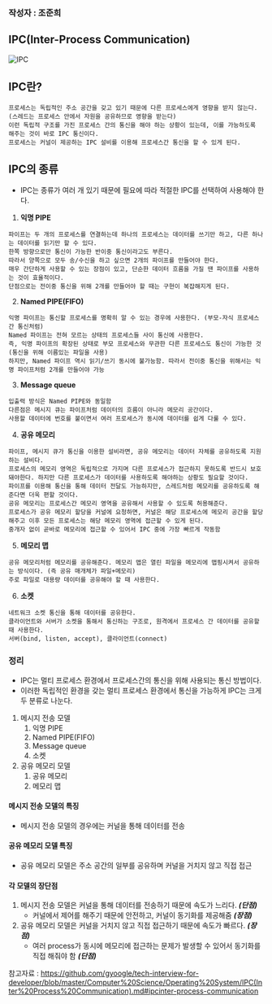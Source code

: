 ### 작성자 : 조준희

## IPC(Inter-Process Communication)

<img src = "https://github.com/EN-CS-STUDY/CS_STUDY/assets/48996701/aff3c046-2f36-4a5d-a231-82d15d1b45f5" alt = "IPC"/>

## IPC란?

```
프로세스는 독립적인 주소 공간을 갖고 있기 때문에 다른 프로세스에게 영향을 받지 않는다. (스레드는 프로세스 안에서 자원을 공유하므로 영향을 받는다)
이런 독립적 구조를 가진 프로세스 간의 통신을 해야 하는 상황이 있는데, 이를 가능하도록 해주는 것이 바로 IPC 통신이다.
프로세스는 커널이 제공하는 IPC 설비를 이용해 프로세스간 통신을 할 수 있게 된다.
```

## IPC의 종류
- IPC는 종류가 여러 개 있기 때문에 필요에 따라 적절한 IPC를 선택하여 사용해야 한다.

1. **익명 PIPE**
```
파이프는 두 개의 프로세스를 연결하는데 하나의 프로세스는 데이터를 쓰기만 하고, 다른 하나는 데이터를 읽기만 할 수 있다.
한쪽 방향으로만 통신이 가능한 반이중 통신이라고도 부른다.
따라서 양쪽으로 모두 송/수신을 하고 싶으면 2개의 파이프를 만들어야 한다.
매우 간단하게 사용할 수 있는 장점이 있고, 단순한 데이터 흐름을 가질 땐 파이프를 사용하는 것이 효율적이다. 
단점으로는 전이중 통신을 위해 2개를 만들어야 할 때는 구현이 복잡해지게 된다.
```
2. **Named PIPE(FIFO)**
```
익명 파이프는 통신할 프로세스를 명확히 알 수 있는 경우에 사용한다. (부모-자식 프로세스 간 통신처럼)
Named 파이프는 전혀 모르는 상태의 프로세스들 사이 통신에 사용한다.
즉, 익명 파이프의 확장된 상태로 부모 프로세스와 무관한 다른 프로세스도 통신이 가능한 것 (통신을 위해 이름있는 파일을 사용)
하지만, Named 파이프 역시 읽기/쓰기 동시에 불가능함. 따라서 전이중 통신을 위해서는 익명 파이프처럼 2개를 만들어야 가능
```
3. **Message queue**
```
입출력 방식은 Named PIPE와 동일함
다른점은 메시지 큐는 파이프처럼 데이터의 흐름이 아니라 메모리 공간이다.
사용할 데이터에 번호를 붙이면서 여러 프로세스가 동시에 데이터를 쉽게 다룰 수 있다.
```
4. **공유 메모리**
```
파이프, 메시지 큐가 통신을 이용한 설비라면, 공유 메모리는 데이터 자체를 공유하도록 지원하는 설비다.
프로세스의 메모리 영역은 독립적으로 가지며 다른 프로세스가 접근하지 못하도록 반드시 보호돼야한다. 하지만 다른 프로세스가 데이터를 사용하도록 해야하는 상황도 필요할 것이다. 
파이프를 이용해 통신을 통해 데이터 전달도 가능하지만, 스레드처럼 메모리를 공유하도록 해준다면 더욱 편할 것이다.
공유 메모리는 프로세스간 메모리 영역을 공유해서 사용할 수 있도록 허용해준다.
프로세스가 공유 메모리 할당을 커널에 요청하면, 커널은 해당 프로세스에 메모리 공간을 할당해주고 이후 모든 프로세스는 해당 메모리 영역에 접근할 수 있게 된다.
중개자 없이 곧바로 메모리에 접근할 수 있어서 IPC 중에 가장 빠르게 작동함
```
5. **메모리 맵**
```
공유 메모리처럼 메모리를 공유해준다. 메모리 맵은 열린 파일을 메모리에 맵핑시켜서 공유하는 방식이다. (즉 공유 매개체가 파일+메모리)
주로 파일로 대용량 데이터를 공유해야 할 때 사용한다.
```
6. **소켓**
```
네트워크 소켓 통신을 통해 데이터를 공유한다.
클라이언트와 서버가 소켓을 통해서 통신하는 구조로, 원격에서 프로세스 간 데이터를 공유할 때 사용한다.
서버(bind, listen, accept), 클라이언트(connect)
```

### 정리
- IPC는 멀티 프로세스 환경에서 프로세스간의 통신을 위해 사용되는 통신 방법이다.
- 이러한 독립적인 환경을 갖는 멀티 프로세스 환경에서 통신을 가능하게 IPC는 크게 두 분류로 나눈다.
1. 메시지 전송 모델
   1. 익명 PIPE
   2. Named PIPE(FIFO)
   3. Message queue
   4. 소켓
2. 공유 메모리 모델
   1. 공유 메모리
   2. 메모리 맵

#### 메시지 전송 모델의 특징
- 메시지 전송 모델의 경우에는 커널을 통해 데이터를 전송

#### 공유 메모리 모델 특징
- 공유 메모리 모델은 주소 공간의 일부를 공유하며 커널을 거치지 않고 직접 접근

#### 각 모델의 장단점
1. 메시지 전송 모델은 커널을 통해 데이터를 전송하기 때문에 속도가 느리다. ***(단점)***
   - 커널에서 제어를 해주기 때문에 안전하고, 커널이 동기화를 제공해줌 ***(장점)***
2. 공유 메모리 모델은 커널을 거치지 않고 직접 접근하기 때문에 속도가 빠르다. ***(장점)***
   - 여러 process가 동시에 메모리에 접근하는 문제가 발생할 수 있어서 동기화를 직접 해줘야 함 ***(단점)***

참고자료 : https://github.com/gyoogle/tech-interview-for-developer/blob/master/Computer%20Science/Operating%20System/IPC(Inter%20Process%20Communication).md#ipcinter-process-communication